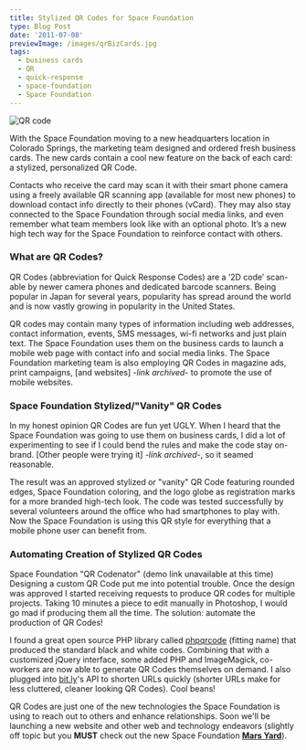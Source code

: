```yaml
---
title: Stylized QR Codes for Space Foundation
type: Blog Post
date: '2011-07-08'
previewImage: /images/qrBizCards.jpg
tags:
  - business cards
  - QR
  - quick-response
  - space-foundation
  - Space Foundation
---
```

![QR code](/images/mobile-business-card-qr-code.jpg)

With the Space Foundation moving to a new headquarters location in Colorado Springs, the marketing team designed and ordered fresh business cards. The new cards contain a cool new feature on the back of each card: a stylized, personalized QR Code.

Contacts who receive the card may scan it with their smart phone camera using a freely available QR scanning app (available for most new phones) to download contact info directly to their phones (vCard). They may also stay connected to the Space Foundation through social media links, and even remember what team members look like with an optional photo. It’s a new high tech way for the Space Foundation to reinforce contact with others.

### What are QR Codes?

QR Codes (abbreviation for Quick Response Codes) are a ‘2D code’ scan-able by newer camera phones and dedicated barcode scanners. Being popular in Japan for several years, popularity has spread around the world and is now vastly growing in popularity in the United States.

QR codes may contain many types of information including web addresses, contact information, events, SMS messages, wi-fi networks and just plain text. The Space Foundation uses them on the business cards to launch a mobile web page with contact info and social media links. The Space Foundation marketing team is also employing QR Codes in magazine ads, print campaigns, [and websites] *-link archived-* to promote the use of mobile websites.

### Space Foundation Stylized/"Vanity" QR Codes

In my honest opinion QR Codes are fun yet UGLY. When I heard that the Space Foundation was going to use them on business cards, I did a lot of experimenting to see if I could bend the rules and make the code stay on-brand. [Other people were trying it] *-link archived-*, so it seamed reasonable.

The result was an approved stylized or "vanity" QR Code featuring rounded edges, Space Foundation coloring, and the logo globe as registration marks for a more branded high-tech look. The code was tested successfully by several volunteers around the office who had smartphones to play with. Now the Space Foundation is using this QR style for everything that a mobile phone user can benefit from.

### Automating Creation of Stylized QR Codes

Space Foundation "QR Codenator" (demo link unavailable at this time) Designing a custom QR Code put me into potential trouble. Once the design was approved I started receiving requests to produce QR codes for multiple projects. Taking 10 minutes a piece to edit manually in Photoshop, I would go mad if producing them all the time. The solution: automate the production of QR Codes!

I found a great open source PHP library called [phpqrcode](https://phpqrcode.sourceforge.net/) (fitting name) that produced the standard black and white codes. Combining that with a customized jQuery interface, some added PHP and ImageMagick, co-workers are now able to generate QR Codes themselves on demand. I also plugged into [bit.ly](https://bitly.com)'s API to shorten URLs quickly (shorter URLs make for less cluttered, cleaner looking QR Codes). Cool beans!

QR Codes are just one of the new technologies the Space Foundation is using to reach out to others and enhance relationships. Soon we'll be launching a new website and other web and technology endeavors (slightly off topic but you **MUST** check out the new Space Foundation **[Mars Yard](https://www.youtube.com/user/SpaceFoundation#p/a/u/0/9DqmZ9hK6uY)**).
